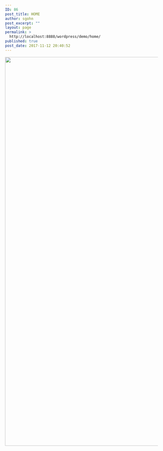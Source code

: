 ```yaml
---
ID: 86
post_title: HOME
author: sgohn
post_excerpt: ""
layout: page
permalink: >
  http://localhost:8888/wordpress/demo/home/
published: true
post_date: 2017-11-12 20:40:52
---
```

<img class="alignnone size-full wp-image-129" src="http://localhost:8888/wordpress/demo/wp-content/uploads/2017/12/fullwidth1920_SARDINAS.jpg" alt="" width="1920" height="1280" />